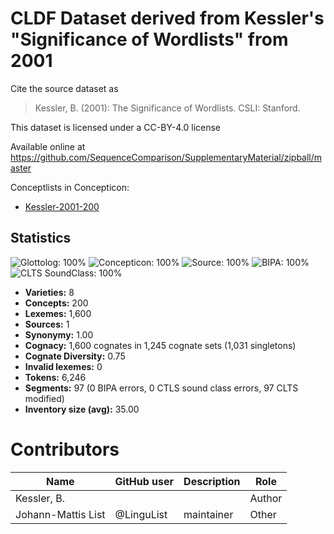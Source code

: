 # CLDF Dataset derived from Kessler's "Significance of Wordlists" from 2001

Cite the source dataset as

> Kessler, B. (2001): The Significance of Wordlists. CSLI: Stanford.

This dataset is licensed under a CC-BY-4.0 license

Available online at https://github.com/SequenceComparison/SupplementaryMaterial/zipball/master


Conceptlists in Concepticon:
- [Kessler-2001-200](https://concepticon.clld.org/contributions/Kessler-2001-200)
## Statistics


![Glottolog: 100%](https://img.shields.io/badge/Glottolog-100%25-brightgreen.svg "Glottolog: 100%")
![Concepticon: 100%](https://img.shields.io/badge/Concepticon-100%25-brightgreen.svg "Concepticon: 100%")
![Source: 100%](https://img.shields.io/badge/Source-100%25-brightgreen.svg "Source: 100%")
![BIPA: 100%](https://img.shields.io/badge/BIPA-100%25-brightgreen.svg "BIPA: 100%")
![CLTS SoundClass: 100%](https://img.shields.io/badge/CLTS%20SoundClass-100%25-brightgreen.svg "CLTS SoundClass: 100%")

- **Varieties:** 8
- **Concepts:** 200
- **Lexemes:** 1,600
- **Sources:** 1
- **Synonymy:** 1.00
- **Cognacy:** 1,600 cognates in 1,245 cognate sets (1,031 singletons)
- **Cognate Diversity:** 0.75
- **Invalid lexemes:** 0
- **Tokens:** 6,246
- **Segments:** 97 (0 BIPA errors, 0 CTLS sound class errors, 97 CLTS modified)
- **Inventory size (avg):** 35.00

# Contributors

Name | GitHub user | Description | Role
--- | --- | --- | ---
Kessler, B. | | | Author
Johann-Mattis List | @LinguList | maintainer | Other 


